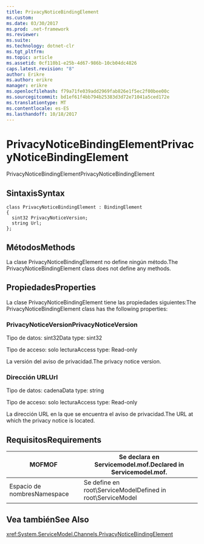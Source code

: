 ```yaml
---
title: PrivacyNoticeBindingElement
ms.custom: 
ms.date: 03/30/2017
ms.prod: .net-framework
ms.reviewer: 
ms.suite: 
ms.technology: dotnet-clr
ms.tgt_pltfrm: 
ms.topic: article
ms.assetid: 0cf110b1-e25b-4d67-986b-10cb04dc4826
caps.latest.revision: "8"
author: Erikre
ms.author: erikre
manager: erikre
ms.openlocfilehash: f79a71fe039add2969fab826e1f5ec2f00bee00c
ms.sourcegitcommit: bd1ef61f4bb794b25383d3d72e71041a5ced172e
ms.translationtype: MT
ms.contentlocale: es-ES
ms.lasthandoff: 10/18/2017
---
```

# <a name="privacynoticebindingelement"></a><span data-ttu-id="0b80c-102">PrivacyNoticeBindingElement</span><span class="sxs-lookup"><span data-stu-id="0b80c-102">PrivacyNoticeBindingElement</span></span>
<span data-ttu-id="0b80c-103">PrivacyNoticeBindingElement</span><span class="sxs-lookup"><span data-stu-id="0b80c-103">PrivacyNoticeBindingElement</span></span>  
  
## <a name="syntax"></a><span data-ttu-id="0b80c-104">Sintaxis</span><span class="sxs-lookup"><span data-stu-id="0b80c-104">Syntax</span></span>  
  
```  
class PrivacyNoticeBindingElement : BindingElement  
{  
  sint32 PrivacyNoticeVersion;  
  string Url;  
};  
```  
  
## <a name="methods"></a><span data-ttu-id="0b80c-105">Métodos</span><span class="sxs-lookup"><span data-stu-id="0b80c-105">Methods</span></span>  
 <span data-ttu-id="0b80c-106">La clase PrivacyNoticeBindingElement no define ningún método.</span><span class="sxs-lookup"><span data-stu-id="0b80c-106">The PrivacyNoticeBindingElement class does not define any methods.</span></span>  
  
## <a name="properties"></a><span data-ttu-id="0b80c-107">Propiedades</span><span class="sxs-lookup"><span data-stu-id="0b80c-107">Properties</span></span>  
 <span data-ttu-id="0b80c-108">La clase PrivacyNoticeBindingElement tiene las propiedades siguientes:</span><span class="sxs-lookup"><span data-stu-id="0b80c-108">The PrivacyNoticeBindingElement class has the following properties:</span></span>  
  
### <a name="privacynoticeversion"></a><span data-ttu-id="0b80c-109">PrivacyNoticeVersion</span><span class="sxs-lookup"><span data-stu-id="0b80c-109">PrivacyNoticeVersion</span></span>  
 <span data-ttu-id="0b80c-110">Tipo de datos: sint32</span><span class="sxs-lookup"><span data-stu-id="0b80c-110">Data type: sint32</span></span>  
  
 <span data-ttu-id="0b80c-111">Tipo de acceso: solo lectura</span><span class="sxs-lookup"><span data-stu-id="0b80c-111">Access type: Read-only</span></span>  
  
 <span data-ttu-id="0b80c-112">La versión del aviso de privacidad.</span><span class="sxs-lookup"><span data-stu-id="0b80c-112">The privacy notice version.</span></span>  
  
### <a name="url"></a><span data-ttu-id="0b80c-113">Dirección URL</span><span class="sxs-lookup"><span data-stu-id="0b80c-113">Url</span></span>  
 <span data-ttu-id="0b80c-114">Tipo de datos: cadena</span><span class="sxs-lookup"><span data-stu-id="0b80c-114">Data type: string</span></span>  
  
 <span data-ttu-id="0b80c-115">Tipo de acceso: solo lectura</span><span class="sxs-lookup"><span data-stu-id="0b80c-115">Access type: Read-only</span></span>  
  
 <span data-ttu-id="0b80c-116">La dirección URL en la que se encuentra el aviso de privacidad.</span><span class="sxs-lookup"><span data-stu-id="0b80c-116">The URL at which the privacy notice is located.</span></span>  
  
## <a name="requirements"></a><span data-ttu-id="0b80c-117">Requisitos</span><span class="sxs-lookup"><span data-stu-id="0b80c-117">Requirements</span></span>  
  
|<span data-ttu-id="0b80c-118">MOF</span><span class="sxs-lookup"><span data-stu-id="0b80c-118">MOF</span></span>|<span data-ttu-id="0b80c-119">Se declara en Servicemodel.mof.</span><span class="sxs-lookup"><span data-stu-id="0b80c-119">Declared in Servicemodel.mof.</span></span>|  
|---------|-----------------------------------|  
|<span data-ttu-id="0b80c-120">Espacio de nombres</span><span class="sxs-lookup"><span data-stu-id="0b80c-120">Namespace</span></span>|<span data-ttu-id="0b80c-121">Se define en root\ServiceModel</span><span class="sxs-lookup"><span data-stu-id="0b80c-121">Defined in root\ServiceModel</span></span>|  
  
## <a name="see-also"></a><span data-ttu-id="0b80c-122">Vea también</span><span class="sxs-lookup"><span data-stu-id="0b80c-122">See Also</span></span>  
 <xref:System.ServiceModel.Channels.PrivacyNoticeBindingElement>
